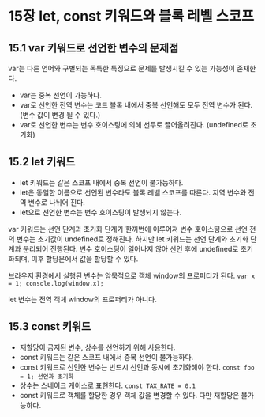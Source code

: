 # 15장 let, const 키워드와 블록 레벨 스코프

## 15.1 var 키워드로 선언한 변수의 문제점

var는 다른 언어와 구별되는 독특한 특징으로 문제를 발생시킬 수 있는 가능성이 존재한다.

- var는 중복 선언이 가능하다.
- var로 선언한 전역 변수는 코드 블록 내에서 중복 선언해도 모두 전역 변수가 된다. (변수 값이 변경 될 수 있다.)
- var로 선언한 변수는 변수 호이스팅에 의해 선두로 끌어올려진다. (undefined로 초기화)

## 15.2 let 키워드

- let 키워드는 같은 스코프 내에서 중복 선언이 불가능하다.
- let은 동일한 이름으로 선언된 변수라도 블록 레벨 스코프를 따른다. 지역 변수와 전역 변수로 나뉘어 진다.
- let으로 선언한 변수는 변수 호이스팅이 발생되지 않는다.

var 키워드는 선언 단계과 초기화 단계가 한꺼번에 이루어져 변수 호이스팅으로 선언 전의 변수는 초기값이 undefined로 정해진다. 하지만 let 키워드는 선언 단계와 초기화 단계과 분리되어 진행된다. 변수 호이스팅이 일어나지 않아 선언 후에 undefined로 초기화되며, 이후 할당문에서 값을 할당할 수 있다.

브라우저 환경에서 실행된 변수는 암묵적으로 객체 window의 프로퍼티가 된다. `var x = 1; console.log(window.x);`

let 변수는 전역 객체 window의 프로퍼티가 아니다.

## 15.3 const 키워드

- 재할당이 금지된 변수, 상수를 선언하기 위해 사용한다.
- const 키워드는 같은 스코프 내에서 중복 선언이 불가능하다.
- const 키워드로 선언한 변수는 반드시 선언과 동시에 초기화해야 한다. `const foo = 1; 선언과 초기화`
- 상수는 스네이크 케이스로 표현한다. `const TAX_RATE = 0.1`
- const 키워드로 객체를 할당한 경우 객체 값을 변경할 수 있다. 다만 재할당은 불가능하다.
